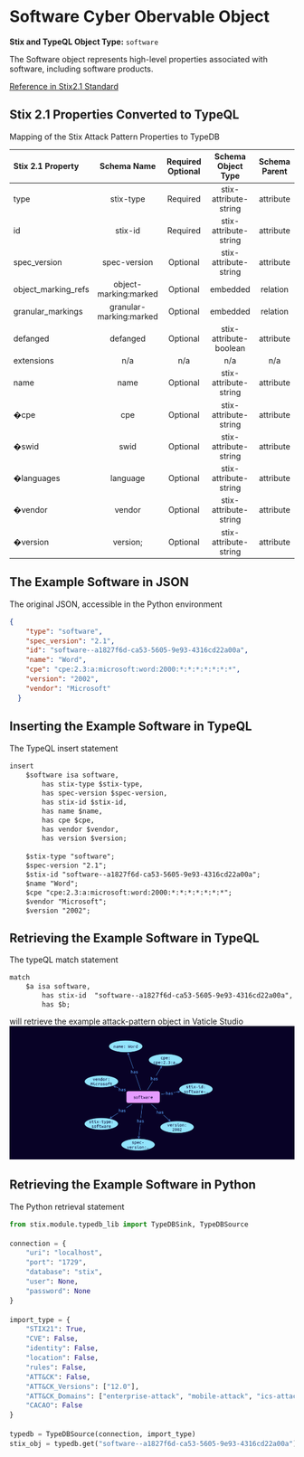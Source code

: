 # Software Cyber Obervable Object

**Stix and TypeQL Object Type:**  `software`

The Software object represents high-level properties associated with software, including software products.

[Reference in Stix2.1 Standard](https://docs.oasis-open.org/cti/stix/v2.1/os/stix-v2.1-os.html#_7rkyhtkdthok)
## Stix 2.1 Properties Converted to TypeQL
Mapping of the Stix Attack Pattern Properties to TypeDB

|  Stix 2.1 Property    |           Schema Name             | Required  Optional  |      Schema Object Type | Schema Parent  |
|:--------------------|:--------------------------------:|:------------------:|:------------------------:|:-------------:|
|  type                 |            stix-type              |      Required       |  stix-attribute-string    |   attribute    |
|  id                   |             stix-id               |      Required       |  stix-attribute-string    |   attribute    |
|  spec_version         |           spec-version            |      Optional       |  stix-attribute-string    |   attribute    |
|  object_marking_refs  |      object-marking:marked        |      Optional       |   embedded     |relation |
|  granular_markings    |     granular-marking:marked       |      Optional       |   embedded     |relation |
| defanged |defanged |      Optional       |stix-attribute-boolean |   attribute    |
|  extensions           |               n/a                 |        n/a          |           n/a             |      n/a       |
| name |name |      Optional       |  stix-attribute-string    |   attribute    |
| �cpe |cpe |      Optional       |  stix-attribute-string    |   attribute    |
| �swid |swid |      Optional       |  stix-attribute-string    |   attribute    |
| �languages |language |      Optional       |  stix-attribute-string    |   attribute    |
| �vendor |vendor |      Optional       |  stix-attribute-string    |   attribute    |
| �version |version; |      Optional       |  stix-attribute-string    |   attribute    |

## The Example Software in JSON
The original JSON, accessible in the Python environment
```json
{
    "type": "software",  
    "spec_version": "2.1",  
    "id": "software--a1827f6d-ca53-5605-9e93-4316cd22a00a",  
    "name": "Word",  
    "cpe": "cpe:2.3:a:microsoft:word:2000:*:*:*:*:*:*:*",    
    "version": "2002",  
    "vendor": "Microsoft"  
  }
```


## Inserting the Example Software in TypeQL
The TypeQL insert statement
```typeql
insert 
    $software isa software,
        has stix-type $stix-type,
        has spec-version $spec-version,
        has stix-id $stix-id,
        has name $name,
        has cpe $cpe,
        has vendor $vendor,
        has version $version;
    
    $stix-type "software";
    $spec-version "2.1";
    $stix-id "software--a1827f6d-ca53-5605-9e93-4316cd22a00a";
    $name "Word";
    $cpe "cpe:2.3:a:microsoft:word:2000:*:*:*:*:*:*:*";
    $vendor "Microsoft";
    $version "2002";
```

## Retrieving the Example Software in TypeQL
The typeQL match statement

```typeql
match
    $a isa software,
        has stix-id  "software--a1827f6d-ca53-5605-9e93-4316cd22a00a",
        has $b;
```


will retrieve the example attack-pattern object in Vaticle Studio
![Software Example](./img/software.png)

## Retrieving the Example Software  in Python
The Python retrieval statement

```python
from stix.module.typedb_lib import TypeDBSink, TypeDBSource

connection = {
    "uri": "localhost",
    "port": "1729",
    "database": "stix",
    "user": None,
    "password": None
}

import_type = {
    "STIX21": True,
    "CVE": False,
    "identity": False,
    "location": False,
    "rules": False,
    "ATT&CK": False,
    "ATT&CK_Versions": ["12.0"],
    "ATT&CK_Domains": ["enterprise-attack", "mobile-attack", "ics-attack"],
    "CACAO": False
}

typedb = TypeDBSource(connection, import_type)
stix_obj = typedb.get("software--a1827f6d-ca53-5605-9e93-4316cd22a00a")
```

